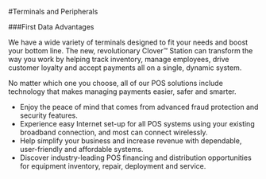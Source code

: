 #Terminals and Peripherals

###First Data Advantages

We have a wide variety of terminals designed to fit your needs and boost your bottom line. The new, revolutionary Clover™ Station can transform the way you work by helping track inventory, manage employees, drive customer loyalty and accept payments all on a single, dynamic system.

No matter which one you choose, all of our POS solutions include technology that makes managing payments easier, safer and smarter.

* Enjoy the peace of mind that comes from advanced fraud protection and security features.
* Experience easy Internet set-up for all POS systems using your existing broadband connection, and most can connect wirelessly.
* Help simplify your business and increase revenue with dependable, user-friendly and affordable systems.
* Discover industry-leading POS financing and distribution opportunities for equipment inventory, repair, deployment and service.
